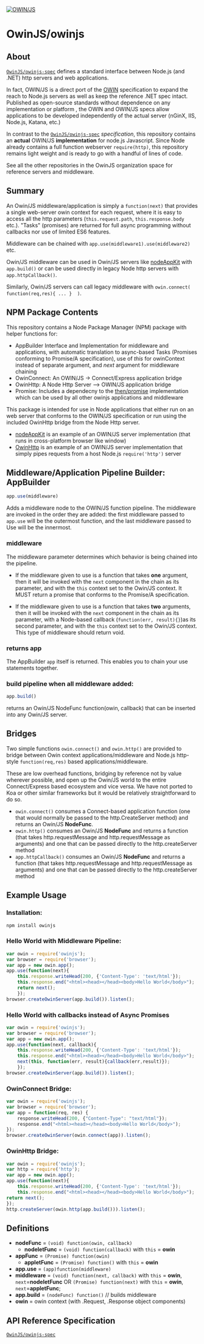 [![OWIN/JS](https://raw.github.com/OwinJS/OwinJS-Spec/master/OwinJS.png)](http://owinjs.github.io)

# OwinJS/owinjs

## About

 [`OwinJS/owinjs-spec`](https://github.com/OwinJS/owinjs-spec) defines a standard interface between Node.js (and .NET) http servers and web applications. 

In fact, OWIN/JS is a direct port of the [OWIN](http://owin.org) specification to expand the reach to Node.js servers as well as keep the reference .NET spec intact.  Published as open-source standards without dependence on any implementation or platform , the OWIN and OWIN/JS specs allow applications to be developed independently of the actual server (nGinX, IIS, Node.js, Katana, etc.)

In contrast to the  [`OwinJS/owinjs-spec`](https://github.com/OwinJS/owinjs-spec) *specification*, this repository contains an **actual** OWIN/JS **implementation** for node.js Javascript.  Since Node already contains a full function webserver `require(http)`, this repository remains  light weight and is ready to go with a handful of lines of code.

See all the other repositories in the OwinJS organization space for reference servers and middleware.


## Summary

An Owin/JS middleware/application is simply a `function(next)` that provides a single web-server owin context for each request, where it is easy to access all the http parameters  (`this.request.path`, `this.response.body` etc.).  "Tasks" (promises) are returned for full async programming without callbacks nor use of limited ES6 features.

Middleware can be chained with `app.use(middleware1).use(middleware2)` etc.

Owin/JS middleware can be used in Owin/JS servers like [nodeAppKit](https://github.com/OwinJS/NodeAppKit) with `app.build()` or can be used directly in legacy Node http servers with `app.httpCallback()`.  

Similarly, Owin/JS servers can call legacy middleware with `owin.connect( function(req,res){ ... }  )`.


## NPM Package Contents

This repository contains a Node Package Manager (NPM) package with helper functions for:
 
* AppBuilder Interface and Implementation for middleware and applications, with automatic translation to async-based Tasks (Promises conforming to Promise/A specification), use of *this* for owinContext instead of separate argument, and *next* argument for middleware chaining
* OwinConnect: An OWIN/JS -> Connect/Express application bridge
* OwinHttp:  A Node Http Server --> OWIN/JS application bridge
* Promise:  Includes a dependecny to the [then/promise](https://github.com/then/promise) implementation which can be used by all other owinjs applications and middleware

This package is intended for use in Node applications that either run on an web server that conforms to the OWIN/JS specification or run using the included OwinHttp bridge from the Node Http server.

* [nodeAppKit](https://github.com/OwinJS/NodeAppKit) is an example of an OWIN/JS server implementation (that runs in cross-platform browser like window)
* [OwinHttp](./owinHttp.js) is an example of an OWIN/JS server implementation that simply pipes requests from a host Node.js `require('http')` server

## Middleware/Application Pipeline Builder: AppBuilder 
```js
app.use(middleware)
```

Adds a middleware node to the OWIN/JS function pipeline. The middleware are
invoked in the order they are added: the first middleware passed to `app.use` will
be the outermost function, and the last middleware passed to Use will be the
innermost.

### middleware
The middleware parameter determines which behavior is being chained into the pipeline. 

* If the middleware given to use is a function that takes **one** argument, then it will be invoked with the `next` component in the chain as its parameter, and with the `this` context set to the Owin/JS context.  It MUST return a promise that conforms to the Promise/A specification.

* If the middleware given to use is a function that takes **two** arguments, then it will be invoked with the `next` component in the chain as its parameter, with a Node-based callback (`function(err, result){}`)as its second parameter, and with the `this` context set to the Owin/JS context.  This type of middleware should return void.

### returns app
The AppBuilder `app` itself is returned. This enables you to chain your use statements together.

### build pipeline when all middleware added:
```js
app.build()
```
returns an Owin/JS NodeFunc function(owin, callback) that can be inserted into any Owin/JS server.

## Bridges

Two simple functions `owin.connect()` and `owin.http()` are provided to bridge between Owin context applications/middleware and Node.js http-style `function(req,res)` based  applications/middleware. 

These are low overhead functions, bridging by reference not by value wherever possible, and open up the Owin/JS world to the entire Connect/Express based ecosystem and vice versa.   We have not ported to Koa or other similar frameworks but it would be relatively straightforward to do so.

* `owin.connect()` consumes a Connect-based application function (one that would normally be passed to the http.CreateServer method) and returns an Owin/JS **NodeFunc**.
* `owin.http()` consumes an Owin/JS **NodeFunc** and returns a function (that takes http.requestMessage and http.requestMessage as arguments) and one that can be passed directly to the http.createServer method    
* `app.httpCallback()` consumes an Owin/JS **NodeFunc** and returns a function (that takes http.requestMessage and http.requestMessage as arguments) and one that can be passed directly to the http.createServer method   

## Example Usage

### Installation:
``` js
npm install owinjs
```
    
### Hello World with Middleware Pipeline:
``` js
var owin = require('owinjs');
var browser = require('browser'); 
var app = new owin.app();
app.use(function(next){
    this.response.writeHead(200, {'Content-Type': 'text/html'});
    this.response.end("<html><head></head><body>Hello World</body>");
    return next();
    });
browser.createOwinServer(app.build()).listen();
```
   
### Hello World with callbacks instead of Async Promises
``` js
var owin = require('owinjs');
var browser = require('browser'); 
var app = new owin.app();
app.use(function(next, callback){
    this.response.writeHead(200, {'Content-Type': 'text/html'});
    this.response.end("<html><head></head><body>Hello World</body>");
    next(this, function(err, result){callback(err,result)});
    });
browser.createOwinServer(app.build()).listen();
```

### OwinConnect Bridge:    
``` js
var owin = require('owinjs');
var browser = require('browser');  
var app = function(req, res) {
    response.writeHead(200, {"Content-Type": "text/html"});
    response.end("<html><head></head><body>Hello World</body>");
});
browser.createOwinServer(owin.connect(app)).listen(); 
```    

### OwinHttp Bridge:
    
``` js
var owin = require('owinjs');
var http = require('http');
var app = new owin.app();
app.use(function(next){
    this.response.writeHead(200, {'Content-Type': 'text/html'});
    this.response.end("<html><head></head><body>Hello World</body>");
return next();
});
http.createServer(owin.http(app.build())).listen();
```  

## Definitions

 * **nodeFunc** = `(void) function(owin, callback)`
   * **nodeletFunc** = `(void) function(callback)` with `this` = **owin**
 * **appFunc** = `(Promise) function(owin)`
   * **appletFunc** = `(Promise) function()` with `this` = **owin**
  * **app.use** = `(app)function(middleware)`
 * **middleware** = `(void) function(next, callback)`  with `this` = **owin**, `next`=**nodeletFunc** OR `(Promise) function(next)` with `this` = **owin**, `next`=**appletFunc**;
 * **app.build** = `(nodeFunc) function()`   // builds middleware 
 * **owin** = owin context (with .Request, .Response object components)


## API Reference Specification
 
[`OwinJS/owinjs-spec`](https://github.com/OwinJS/owinjs-spec/blob/master/Specification.md)
